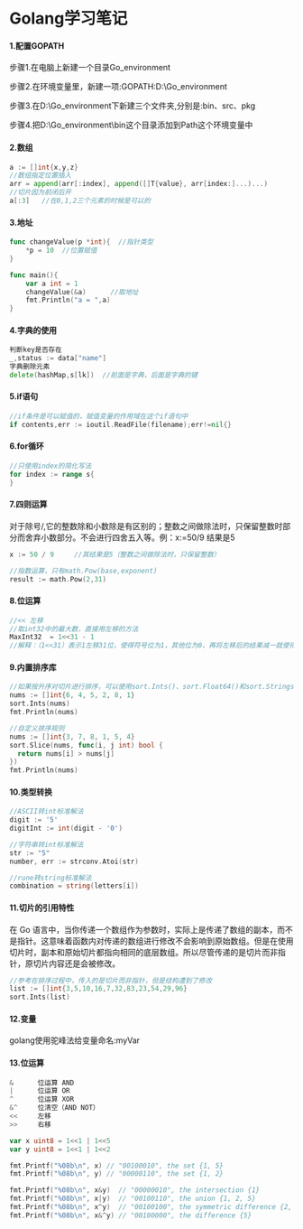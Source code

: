 # Golang学习笔记

#### 1.配置GOPATH

步骤1.在电脑上新建一个目录Go_environment

步骤2.在环境变量里，新建一项:GOPATH:D:\Go_environment

步骤3.在D:\Go_environment下新建三个文件夹,分别是:bin、src、pkg

步骤4.把D:\Go_environment\bin这个目录添加到Path这个环境变量中

#### 2.数组

```go
a := []int{x,y,z}
//数组指定位置插入
arr = append(arr[:index], append([]T{value}, arr[index:]...)...)
//切片因为前闭后开
a[:3]  	//在0,1,2三个元素的时候是可以的
```

#### 3.地址

```go
func changeValue(p *int){  //指针类型
	*p = 10  //位置赋值
}

func main(){
	var a int = 1
	changeValue(&a)      //取地址
	fmt.Println("a = ",a)
}
```

#### 4.字典的使用

```go
判断key是否存在
_,status := data["name"]
字典删除元素
delete(hashMap,s[lk])  //前面是字典，后面是字典的键
```

#### 5.if语句

```go
//if条件是可以赋值的，赋值变量的作用域在这个if语句中
if contents,err := ioutil.ReadFile(filename);err!=nil{}
```

#### 6.for循环

```go
//只使用index的简化写法
for index := range s{	
}
```

#### 7.四则运算

对于除号/,它的整数除和小数除是有区别的；整数之间做除法时，只保留整数时部分而舍弃小数部分。不会进行四舍五入等。例：x:=50/9 结果是5

```go
x := 50 / 9 	//其结果是5（整数之间做除法时，只保留整数）

//指数运算，只有math.Pow(base,exponent)
result := math.Pow(2,31)
```

#### 8.位运算

```go
//<< 左移
//取int32中的最大数，直接用左移的方法
MaxInt32  = 1<<31 - 1  
//解释：（1<<31）表示1左移31位，使得符号位为1，其他位为0，再将左移后的结果减一就使得符号位为0，其他位都为1，即为int表示的有符号数的最大整数。
```

#### 9.内置排序库

```go
//如果按升序对切片进行排序，可以使用sort.Ints()、sort.Float64()和sort.Strings()等方法。
nums := []int{6, 4, 5, 2, 8, 1}
sort.Ints(nums)
fmt.Println(nums)

//自定义排序规则
nums := []int{3, 7, 8, 1, 5, 4}
sort.Slice(nums, func(i, j int) bool {
  return nums[i] > nums[j]
})
fmt.Println(nums)
```

#### 10.类型转换

```go
//ASCII转int标准解法
digit := '5'
digitInt := int(digit - '0')

//字符串转int标准解法
str := "5"
number, err := strconv.Atoi(str)

//rune转string标准解法
combination = string(letters[i])
```

#### 11.切片的引用特性

在 Go 语言中，当你传递一个数组作为参数时，实际上是传递了数组的副本，而不是指针。这意味着函数内对传递的数组进行修改不会影响到原始数组。但是在使用切片时，副本和原始切片都指向相同的底层数组。所以尽管传递的是切片而非指针，原切片内容还是会被修改。

```go
//参考在排序过程中，传入的是切片而非指针，但是结构遭到了修改
list := []int{3,5,10,16,7,32,83,23,54,29,96}
sort.Ints(list)
```

#### 12.变量

golang使用驼峰法给变量命名:myVar

#### 13.位运算

```go
&      位运算 AND
|      位运算 OR
^      位运算 XOR
&^     位清空（AND NOT）
<<     左移
>>     右移

var x uint8 = 1<<1 | 1<<5
var y uint8 = 1<<1 | 1<<2

fmt.Printf("%08b\n", x) // "00100010", the set {1, 5}
fmt.Printf("%08b\n", y) // "00000110", the set {1, 2}

fmt.Printf("%08b\n", x&y)  // "00000010", the intersection {1}
fmt.Printf("%08b\n", x|y)  // "00100110", the union {1, 2, 5}
fmt.Printf("%08b\n", x^y)  // "00100100", the symmetric difference {2, 5}
fmt.Printf("%08b\n", x&^y) // "00100000", the difference {5}
```

